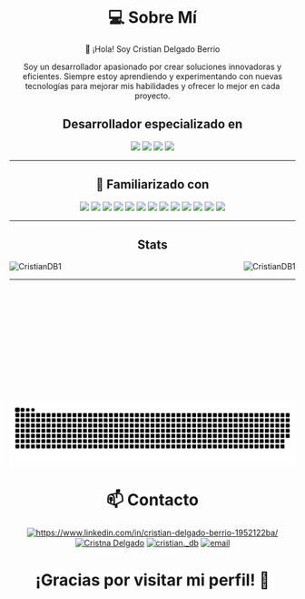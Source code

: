 <h1 align="center">
💻 Sobre Mí
</h1>

<p align="center"> 🌱 ¡Hola! Soy Cristian Delgado Berrio </p>

<p align="center">Soy un desarrollador apasionado por crear soluciones innovadoras y eficientes. Siempre estoy aprendiendo y experimentando con nuevas tecnologías para mejorar mis habilidades y ofrecer lo mejor en cada proyecto. </p>

<h2 align="center">Desarrollador especializado en</h2>



<p>
   <div align="center">
      <img src="https://img.shields.io/badge/Java-%23007396.svg?style=for-the-badge&logo=java&logoColor=white">
      <img src="https://img.shields.io/badge/JavaScript-%23F7DF1E.svg?style=for-the-badge&logo=javascript&logoColor=black">
      <img src="https://img.shields.io/badge/Spring_Boot-%236DB33F.svg?style=for-the-badge&logo=spring-boot&logoColor=white">
      <img src="https://img.shields.io/badge/Node.js-%23339933.svg?style=for-the-badge&logo=node.js&logoColor=white">
   </div>
</p>

---

<h2 align="center">🚀 Familiarizado con</h2>

<p>
   <div align="center">
      <img src="https://img.shields.io/badge/C-%2300599C.svg?style=for-the-badge&logo=c&logoColor=white">
      <img src="https://img.shields.io/badge/C%2B%2B-%2300599C.svg?style=for-the-badge&logo=c%2B%2B&logoColor=white">
      <img src="https://img.shields.io/badge/Java-%23007396.svg?style=for-the-badge&logo=java&logoColor=white">
      <img src="https://img.shields.io/badge/Spring_Boot-%236DB33F.svg?style=for-the-badge&logo=spring-boot&logoColor=white">
      <img src="https://img.shields.io/badge/JavaScript-%23F7DF1E.svg?style=for-the-badge&logo=javascript&logoColor=black">
      <img src="https://img.shields.io/badge/Node.js-%23339933.svg?style=for-the-badge&logo=node.js&logoColor=white">
      <img src="https://img.shields.io/badge/React-%2361DAFB.svg?style=for-the-badge&logo=react&logoColor=black">
      <img src="https://img.shields.io/badge/CSS3-%231572B6.svg?style=for-the-badge&logo=css3&logoColor=white">
      <img src="https://img.shields.io/badge/HTML5-%23E34F26.svg?style=for-the-badge&logo=html5&logoColor=white">
      <img src="https://img.shields.io/badge/Figma-%23F24E1E.svg?style=for-the-badge&logo=figma&logoColor=white">
      <img src="https://img.shields.io/badge/Postman-%23FF6C37.svg?style=for-the-badge&logo=postman&logoColor=white">
      <img src="https://img.shields.io/badge/PostgreSQL-%23336791.svg?style=for-the-badge&logo=postgresql&logoColor=white">
      <img src="https://img.shields.io/badge/MongoDB-%2347A248.svg?style=for-the-badge&logo=mongodb&logoColor=white">
   </div>
</p>


<hr>
<div style="display: block;">
<p>
  <h2 align="center">Stats</h2>
<p>
    <a align="left">
      <p><img align="left" 
  src="https://github-readme-stats.vercel.app/api/top-langs?username=CristianDB1&show_icons=true&theme=dark&locale=en&hide=jupyter%20notebook,lex,&langs_count=8" alt="CristianDB1" /></p></a>
    <a align="right"><p>&nbsp;<img align="right" src="https://github-readme-stats.vercel.app/api?username=CristianDB1&show_icons=true&theme=dark&locale=en" alt="CristianDB1" /></p></a>  
  </p>
</p>
</div>
<hr>
<br>
<br>
<br>
<br>
<br>
<br>
<br>
<br>
<br>
<br>
<br>

<p align="center">
  <img  src="https://raw.githubusercontent.com/Elanza-48/Elanza-48/main/resources/img/github-contribution-grid-snake.svg"
    alt="example" />
</p>

<div align="center">
   <h1>📫 Contacto </h1>
<p align="center">
   <a href="https://www.linkedin.com/in/cristian-delgado-berrio-1952122ba/" target="blank"><img align="center" src="https://raw.githubusercontent.com/rahuldkjain/github-profile-readme-generator/master/src/images/icons/Social/linked-in-alt.svg" alt="https://www.linkedin.com/in/cristian-delgado-berrio-1952122ba/" height="30" width="40" /></a>
  <a href="https://www.facebook.com/profile.php?id=100089992998319&locale=es_LA" target="blank"><img align="center" src="https://raw.githubusercontent.com/rahuldkjain/github-profile-readme-generator/master/src/images/icons/Social/facebook.svg" alt="Cristna Delgado" height="30" width="40" /></a>
  <a href="https://www.instagram.com/cristian._db/" target="blank"><img align="center" src="https://raw.githubusercontent.com/rahuldkjain/github-profile-readme-generator/master/src/images/icons/Social/instagram.svg" alt="cristian._db" height="30" width="40" /></a>
   <a href="mailto:crdelgadobe@gmail.com" target="blank"><img align="center" src="https://upload.wikimedia.org/wikipedia/commons/4/4e/Gmail_Icon.png" alt="email" height="30" width="40" /></a>
</p>
</div>

<h1 align="center">¡Gracias por visitar mi perfil! 💖</h1>

<!--
**CristianDB1/CristianDB1** is a ✨ _special_ ✨ repository because its `README.md` (this file) appears on your GitHub profile.

Here are some ideas to get you started:

- 🔭 I’m currently working on ...
- 🌱 I’m currently learning ...
- 👯 I’m looking to collaborate on ...
- 🤔 I’m looking for help with ...
- 💬 Ask me about ...
- 📫 How to reach me: ...
- 😄 Pronouns: ...
- ⚡ Fun fact: ...
-->
